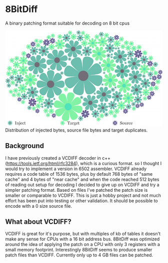 # 8BitDiff
A binary patching format suitable for decoding on 8 bit cpus

![8bitdiff](/media/8bitdiff.png)
Distribution of injected bytes, source file bytes and target duplicates.

## Background

I have previously created a VCDIFF decoder in c++ (https://tools.ietf.org/html/rfc3284), which is a curious format.
so I thought I would try to implement a version in 6502 assembler.
   VCDIFF already requires a code table of 1536 bytes, plus by default 768 bytes of "same cache" and 4
bytes of "near cache" and when the code reached 512 bytes of reading out setup for decoding I decided
to give up on VCDIFF and try a simpler patching format.
   Based on files I've patched the patch size is smaller or comparable to VCDIFF.
   This is just a hobby project and not much effort has been put into testing or other validation.
   It should be possible to encode with a 0 size source file.

## What about VCDIFF?
VCDIFF is great for it's purpose, but with multiples of kb of tables it doesn't make any sense for
CPUs with a 16 bit address bus. 8BitDiff was optimized around the idea of applying the patch on
a CPU with only 3 registers with a small memory footprint. Interestingly 8BitDiff seems to produce
smaller patch files than VCDIFF. Currently only up to 4 GB files can be patched.